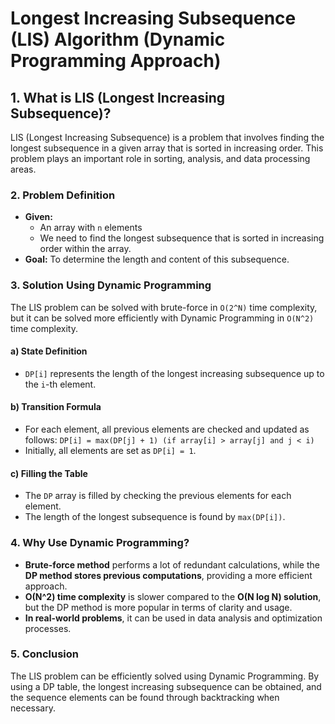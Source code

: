 # Longest Increasing Subsequence (LIS) Algorithm (Dynamic Programming Approach)

## 1. What is LIS (Longest Increasing Subsequence)?

LIS (Longest Increasing Subsequence) is a problem that involves finding the longest subsequence in a given array that is sorted in increasing order. This problem plays an important role in sorting, analysis, and data processing areas.

### 2. Problem Definition

- **Given:**
  - An array with `n` elements
  - We need to find the longest subsequence that is sorted in increasing order within the array.
- **Goal:** To determine the length and content of this subsequence.

### 3. Solution Using Dynamic Programming

The LIS problem can be solved with brute-force in `O(2^N)` time complexity, but it can be solved more efficiently with Dynamic Programming in `O(N^2)` time complexity.

#### a) State Definition

- `DP[i]` represents the length of the longest increasing subsequence up to the `i`-th element.

#### b) Transition Formula

- For each element, all previous elements are checked and updated as follows:
  ```DP[i] = max(DP[j] + 1) (if array[i] > array[j] and j < i)```
- Initially, all elements are set as `DP[i] = 1`.

#### c) Filling the Table

- The `DP` array is filled by checking the previous elements for each element.
- The length of the longest subsequence is found by `max(DP[i])`.

### 4. Why Use Dynamic Programming?

- **Brute-force method** performs a lot of redundant calculations, while the **DP method stores previous computations**, providing a more efficient approach.
- **O(N^2) time complexity** is slower compared to the **O(N log N) solution**, but the DP method is more popular in terms of clarity and usage.
- **In real-world problems**, it can be used in data analysis and optimization processes.

### 5. Conclusion

The LIS problem can be efficiently solved using Dynamic Programming. By using a DP table, the longest increasing subsequence can be obtained, and the sequence elements can be found through backtracking when necessary.
